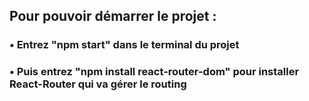 ## Pour pouvoir démarrer le projet :
### • Entrez "npm start" dans le terminal du projet
### • Puis entrez "npm install react-router-dom" pour installer React-Router qui va gérer le routing

